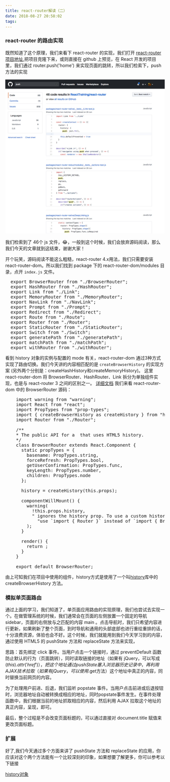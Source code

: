 ```yaml
---
title: react-router解读（二）
date: 2018-08-27 20:58:02
tags:
---
```


### react-router 的路由实现

既然知道了这个原理，我们来看下 react-router 的实现，我们打开 [react-router 项目地址](https://github.com/ReactTraining/react-router),把项目克隆下来，或则直接在 github 上预览，在 React 开发的项目里，我们通过 router.push('home') 来实现页面的跳转，所以我们检索下，push 方法的实现

![push方法检索](/images/router/1.jpg)

我们检索到了 46个 js 文件，😂，一般到这个时候，我们会放弃源码阅读，那么我们今天的文章就到这结束，谢谢大家！

开个玩笑，源码阅读不能这么粗糙，react-router 4.x用法，我们只需要安装 react-router-dom。所以我们找到 package 下的 react-router-dom/modules 目录，点开 `index.js` 文件。

<pre>
  export BrowserRouter from "./BrowserRouter";
  export HashRouter from "./HashRouter";
  export Link from "./Link";
  export MemoryRouter from "./MemoryRouter";
  export NavLink from "./NavLink";
  export Prompt from "./Prompt";
  export Redirect from "./Redirect";
  export Route from "./Route";
  export Router from "./Router";
  export StaticRouter from "./StaticRouter";
  export Switch from "./Switch";
  export generatePath from "./generatePath";
  export matchPath from "./matchPath";
  export withRouter from "./withRouter";
</pre>

看到 history 对象的实例与配置的 mode 有关，react-router-dom 通过3种方式实现了路由切换。我们今天讲的内容相匹配的是 `createBrowserHistory` 的实现方案 (另外两个分别是：createHashHistory和createMemoryHistory)。 这里 react-router-dom 将 BrowserRouter、HashRouter、Link 拆分为单独组件实现，也是与 react-router 3 之间的区别之一。
[详细文档](https://github.com/ReactTraining/history#blocking-transitions)
我们来看 react-router-dom 中的 BrowserRouter 源码：

<pre>
    import warning from "warning";
    import React from "react";
    import PropTypes from "prop-types";
    import { createBrowserHistory as createHistory } from "history";
    import Router from "./Router";

    /**
    * The public API for a <Router> that uses HTML5 history.
    */
    class BrowserRouter extends React.Component {
      static propTypes = {
        basename: PropTypes.string,
        forceRefresh: PropTypes.bool,
        getUserConfirmation: PropTypes.func,
        keyLength: PropTypes.number,
        children: PropTypes.node
      };

      history = createHistory(this.props);

      componentWillMount() {
        warning(
          !this.props.history,
          "<BrowserRouter> ignores the history prop. To use a custom history, " +
            "use `import { Router }` instead of `import { BrowserRouter as Router }`."
        );
      }

      render() {
        return <Router history={this.history} children={this.props.children} />;
      }
    }

    export default BrowserRouter;
</pre>

由上可知我们在项目中使用的<BrowserRouter>组件，history方式是使用了一个叫[history](https://github.com/ReactTraining/history)库中的 createBrowserHistory 方法。

### 模拟单页面路由

通过上面的学习，我们知道了，单页面应用路由的实现原理，我们也尝试去实现一个。在做管理系统的时候，我们通常会在页面的左侧放置一个固定的导航 sidebar，页面的右侧放与之匹配的内容 main 。点击导航时，我们只希望内容进行更新，如果刷新了整个页面，到时导航和通用的头部底部也进行重绘重排的话，十分浪费资源，体验也会不好。这个时候，我们就能用到我们今天学习到的内容，通过使用 HTML5 的 pushState 方法和 replaceState 方法来实现，

思路：首先绑定 click 事件。当用户点击一个链接时，通过 preventDefault 函数防止默认的行为（页面跳转），同时读取链接的地址（如果有 jQuery，可以写成$(this).attr('href')），把这个地址通过pushState塞入浏览器历史记录中，再利用 AJAX 技术拉取（如果有 jQuery，可以使用$.get方法）这个地址中真正的内容，同时替换当前网页的内容。

为了处理用户前进、后退，我们监听 popstate 事件。当用户点击前进或后退按钮时，浏览器地址自动被转换成相应的地址，同时popstate事件发生。在事件处理函数中，我们根据当前的地址抓取相应的内容，然后利用 AJAX 拉取这个地址的真正内容，呈现，即可。

最后，整个过程是不会改变页面标题的，可以通过直接对 document.title 赋值来更改页面标题。

### 扩展

好了,我们今天通过多个方面来讲了 pushState 方法和 replaceState 的应用，你应该对这个两个方法能有一个比较深刻的印象，如果想要了解更多，你可以参考以下链接

[history对象](https://developer.mozilla.org/zh-CN/docs/Web/API/History_API)


